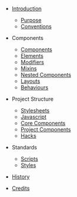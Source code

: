 * [Introduction](README.md)
  * [Purpose](purpose.md)
  * [Conventions](conventions.md)

* Components
  * [Components](components/components.md)
  * [Elements](components/elements.md)
  * [Modifiers](components/modifiers.md)
  * [Mixins](components/mixins.md)
  * [Nested Components](components/nested-components.md)
  * [Layouts](components/layouts.md)
  * [Behaviours](components/behaviours.md)

* Project Structure
  * [Stylesheets](project-structure/styles.md)
  * [Javascript](project-structure/javascript.md)
  * [Core Components](project-structure/core-components.md)
  * [Project Components](project-structure/project-components.md)
  * [Hacks](components/hacks.md)

* Standards
  * [Scripts](standards/scripts.md)
  * [Styles](standards/styles.md)

* [History](history.md)
* [Credits](credits.md)